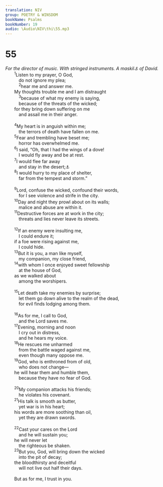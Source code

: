 ```yaml
---
translation: NIV
group: POETRY & WINSDOM
bookName: Psalms 
bookNumber: 19
audio: \Audio\NIV\thi\55.mp3
---
```


<div class="title"><h1>55</h1><i>For the director of music. With stringed instruments. A maskil<a data-toggle="tooltip" data-placement="bottom" title="Title: Probably a literary or musical term">⚓</a> of David.</i></div>
<span class="verse thi_55_1">  <sup>1</sup>Listen to my prayer, O God, <br/>   do not ignore my plea; <br/></span>
<span class="verse thi_55_2">   <sup>2</sup>hear me and answer me. <br/>  My thoughts trouble me and I am distraught <br/></span>
<span class="verse thi_55_3">   <sup>3</sup>because of what my enemy is saying, <br/>   because of the threats of the wicked; <br/>  for they bring down suffering on me <br/>   and assail me in their anger. <br/><br/></span>
<span class="verse thi_55_4">  <sup>4</sup>My heart is in anguish within me; <br/>   the terrors of death have fallen on me. <br/></span>
<span class="verse thi_55_5">  <sup>5</sup>Fear and trembling have beset me; <br/>   horror has overwhelmed me. <br/></span>
<span class="verse thi_55_6">  <sup>6</sup>I said, “Oh, that I had the wings of a dove! <br/>   I would fly away and be at rest. <br/></span>
<span class="verse thi_55_7">  <sup>7</sup>I would flee far away <br/>   and stay in the desert;<a data-toggle="tooltip" data-placement="bottom" title="The Hebrew has Selah (a word of uncertain meaning) here and in the middle of verse 19.">⚓</a><br/></span>
<span class="verse thi_55_8">  <sup>8</sup>I would hurry to my place of shelter, <br/>   far from the tempest and storm.” <br/><br/></span>
<span class="verse thi_55_9">  <sup>9</sup>Lord, confuse the wicked, confound their words, <br/>   for I see violence and strife in the city. <br/></span>
<span class="verse thi_55_10">  <sup>10</sup>Day and night they prowl about on its walls; <br/>   malice and abuse are within it. <br/></span>
<span class="verse thi_55_11">  <sup>11</sup>Destructive forces are at work in the city; <br/>   threats and lies never leave its streets. <br/><br/></span>
<span class="verse thi_55_12">  <sup>12</sup>If an enemy were insulting me, <br/>   I could endure it; <br/>  if a foe were rising against me, <br/>   I could hide. <br/></span>
<span class="verse thi_55_13">  <sup>13</sup>But it is you, a man like myself, <br/>   my companion, my close friend, <br/></span>
<span class="verse thi_55_14">  <sup>14</sup>with whom I once enjoyed sweet fellowship <br/>   at the house of God, <br/>  as we walked about <br/>   among the worshipers. <br/><br/></span>
<span class="verse thi_55_15">  <sup>15</sup>Let death take my enemies by surprise; <br/>   let them go down alive to the realm of the dead, <br/>   for evil finds lodging among them. <br/><br/></span>
<span class="verse thi_55_16">  <sup>16</sup>As for me, I call to God, <br/>   and the Lord saves me. <br/></span>
<span class="verse thi_55_17">  <sup>17</sup>Evening, morning and noon <br/>   I cry out in distress, <br/>   and he hears my voice. <br/></span>
<span class="verse thi_55_18">  <sup>18</sup>He rescues me unharmed <br/>   from the battle waged against me, <br/>   even though many oppose me. <br/></span>
<span class="verse thi_55_19">  <sup>19</sup>God, who is enthroned from of old, <br/>   who does not change— <br/>  he will hear them and humble them, <br/>   because they have no fear of God. <br/><br/></span>
<span class="verse thi_55_20">  <sup>20</sup>My companion attacks his friends; <br/>   he violates his covenant. <br/></span>
<span class="verse thi_55_21">  <sup>21</sup>His talk is smooth as butter, <br/>   yet war is in his heart; <br/>  his words are more soothing than oil, <br/>   yet they are drawn swords. <br/><br/></span>
<span class="verse thi_55_22">  <sup>22</sup>Cast your cares on the Lord<br/>   and he will sustain you; <br/>  he will never let <br/>   the righteous be shaken. <br/></span>
<span class="verse thi_55_23">  <sup>23</sup>But you, God, will bring down the wicked <br/>   into the pit of decay; <br/>  the bloodthirsty and deceitful <br/>   will not live out half their days. <br/><br/>  But as for me, I trust in you. <br/></span>
